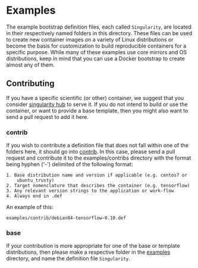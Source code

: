 # Examples
The example bootstrap definition files, each called `Singularity`, are 
located in their respectively named folders in this directory. 
These files can be used to create new container images on a variety of 
Linux distributions or become the basis for customization to 
build reproducible containers for a specific purpose. While many of these
examples use core mirrors and OS distributions, keep in mind that you can
use a Docker bootstrap to create almost any of them.

## Contributing
If you have a specific scientific (or other) container, we suggest that you
consider [singularity hub](https://singularity-hub.org) to serve it. If you do
not intend to build or use the container, or want to provide a base template, 
then you might also want to send a pull request to add it here.

### contrib
If you wish to contribute a definition file that does not fall within one
of the folders here, it should go into [contrib](contrib). In this case,
please send a pull request and contribute it to the examples/contribs 
directory with the format being hyphen ('-') delimited of the following format:

    1. Base distribution name and version if applicable (e.g. centos7 or
        ubuntu_trusty)
    2. Target nomenclature that describes the container (e.g. tensorflow)
    3. Any relevant version strings to the application or work-flow
    4. Always end in .def

An example of this:

    examples/contrib/debian84-tensorflow-0.10.def

### base
If your contribution is more appropriate for one of the base or template distributions,
then please make a respective folder in the [examples](.) directory, and name
the definition file `Singularity`.
